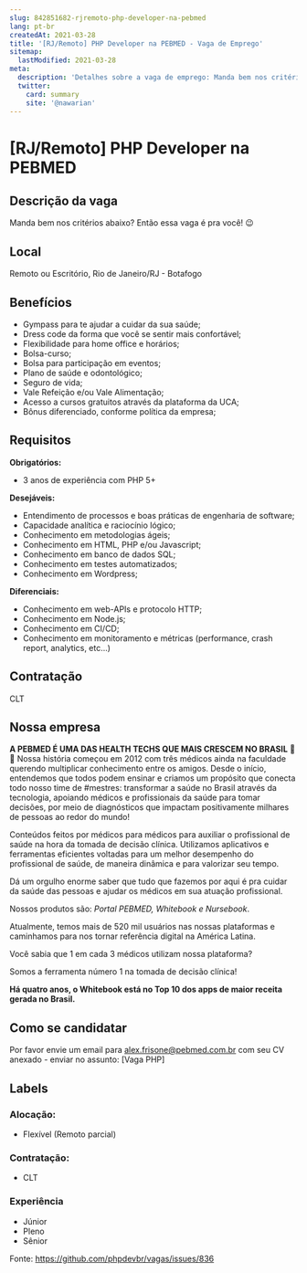 ```yaml
---
slug: 842851682-rjremoto-php-developer-na-pebmed
lang: pt-br
createdAt: 2021-03-28
title: '[RJ/Remoto] PHP Developer na PEBMED - Vaga de Emprego'
sitemap:
  lastModified: 2021-03-28
meta:
  description: 'Detalhes sobre a vaga de emprego: Manda bem nos critérios abaixo? Então essa vaga é pra você! 😉'
  twitter:
    card: summary
    site: '@nawarian'
---
```


# [RJ/Remoto] PHP Developer na PEBMED

## Descrição da vaga

Manda bem nos critérios abaixo? Então essa vaga é pra você! 😉

## Local

Remoto ou Escritório, Rio de Janeiro/RJ - Botafogo 

## Benefícios

- Gympass para te ajudar a cuidar da sua saúde;
- Dress code da forma que você se sentir mais confortável;
- Flexibilidade para home office e horários;
- Bolsa-curso;
- Bolsa para participação em eventos;
- Plano de saúde e odontológico;
- Seguro de vida;
- Vale Refeição e/ou Vale Alimentação;
- Acesso a cursos gratuitos através da plataforma da UCA;
- Bônus diferenciado, conforme política da empresa;

## Requisitos

**Obrigatórios:**
- 3 anos de experiência com PHP 5+

**Desejáveis:**

- Entendimento de processos e boas práticas de engenharia de software;
- Capacidade analítica e raciocínio lógico;
- Conhecimento em metodologias ágeis;
- Conhecimento em HTML, PHP e/ou Javascript;
- Conhecimento em banco de dados SQL;
- Conhecimento em testes automatizados;
- Conhecimento em Wordpress;


**Diferenciais:**

- Conhecimento em web-APIs e protocolo HTTP; 
- Conhecimento em Node.js; 
- Conhecimento em CI/CD; 
- Conhecimento em monitoramento e métricas (performance, crash report, analytics, etc...)

## Contratação

CLT

## Nossa empresa

**A PEBMED É UMA DAS HEALTH TECHS QUE MAIS CRESCEM NO BRASIL** 🚀💜
Nossa história começou em 2012 com três médicos ainda na faculdade querendo multiplicar conhecimento entre os amigos. Desde o início, entendemos que todos podem ensinar e criamos um propósito que conecta todo nosso time de #mestres: transformar a saúde no Brasil através da tecnologia, apoiando médicos e profissionais da saúde para tomar decisões, por meio de diagnósticos que impactam positivamente milhares de pessoas ao redor do mundo!

Conteúdos feitos por médicos para médicos para auxiliar o profissional de saúde na hora da tomada de decisão clínica. Utilizamos aplicativos e ferramentas eficientes voltadas para um melhor desempenho do profissional de saúde, de maneira dinâmica e para valorizar seu tempo.

Dá um orgulho enorme saber que tudo que fazemos por aqui é pra cuidar da saúde das pessoas e ajudar os médicos em sua atuação profissional.

Nossos produtos são: _Portal PEBMED, Whitebook e Nursebook_.  

Atualmente, temos mais de 520 mil usuários nas nossas plataformas e caminhamos para nos tornar referência digital na América Latina.

Você sabia que 1 em cada 3 médicos utilizam nossa plataforma? 

Somos a ferramenta número 1 na tomada de decisão clínica!

**Há quatro anos, o Whitebook está no Top 10 dos apps de maior receita gerada no Brasil.** 

## Como se candidatar

Por favor envie um email para alex.frisone@pebmed.com.br com seu CV anexado - enviar no assunto: [Vaga PHP]

## Labels

### Alocação:
- Flexível (Remoto parcial)

### Contratação:
- CLT

### Experiência
- Júnior
- Pleno
- Sênior


Fonte: https://github.com/phpdevbr/vagas/issues/836